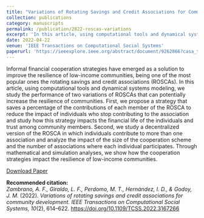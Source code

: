 ```yaml
---
title: "Variations of Rotating Savings and Credit Associations for Community Development"
collection: publications
category: manuscripts
permalink: /publication/2022-roscas-variations
excerpt: 'In this article, using computational tools and dynamical systems modeling, we study the performance of two variations of ROSCAs that can potentially increase the resilience of communities. Through mathematical and simulation analyses, we show how the cooperation strategies impact the resilience of low-income communities.'
date: 2022-04-22
venue: 'IEEE Transactions on Computational Social Systems'
paperurl: 'https://ieeexplore.ieee.org/abstract/document/9262866?casa_token=7mq0QEmDpycAAAAA:_tiaHWala1TYw2d7fJMxyC1V_9cbvsKV9TEbCjEMA06pOhtrFupydnIGd_SolksCobkLgF1GNw'
---
```


Informal financial cooperation strategies have emerged as a solution to improve the resilience of low-income communities, being one of the most popular ones the rotating savings and credit associations (ROSCAs). In this article, using computational tools and dynamical systems modeling, we study the performance of two variations of ROSCAs that can potentially increase the resilience of communities. First, we propose a strategy that saves a percentage of the contributions of each member of the ROSCA to reduce the impact of individuals who stop contributing to the association and study how this strategy impacts the financial life of the individuals and trust among community members. Second, we study a decentralized version of the ROSCA in which individuals contribute to more than one association and analyze the impact of the size of the cooperation scheme and the number of associations where each individual participates. Through mathematical and simulation analyses, we show how the cooperation strategies impact the resilience of low-income communities.

[Download Paper](https://ieeexplore.ieee.org/abstract/document/9262866?casa_token=7mq0QEmDpycAAAAA:_tiaHWala1TYw2d7fJMxyC1V_9cbvsKV9TEbCjEMA06pOhtrFupydnIGd_SolksCobkLgF1GNw)

<b>Recommended citation:</b><br>
<i>Zambrano, A. F., Giraldo, L. F., Perdomo, M. T., Hernández, I. D., & Godoy, J. M.</i> (2022). 
<i>Variations of rotating savings and credit associations for community development.</i> 
<i>IEEE Transactions on Computational Social Systems, 10</i>(2), 614–622. 
<a href="https://doi.org/10.1109/TCSS.2022.3167266">https://doi.org/10.1109/TCSS.2022.3167266</a>
